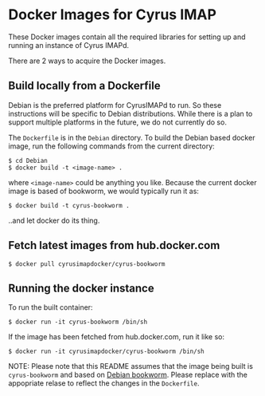 # Docker Images for Cyrus IMAP

These Docker images contain all the required libraries for setting up and running an instance of Cyrus IMAPd.

There are 2 ways to acquire the Docker images.

## Build locally from a Dockerfile

Debian is the preferred platform for CyrusIMAPd to run. So these
instructions will be specific to Debian distributions. While there is
a plan to support multiple platforms in the future, we do not
currently do so.

The `Dockerfile` is in the `Debian` directory. To build the Debian
based docker image, run the following commands from the current
directory:

```
$ cd Debian
$ docker build -t <image-name> .
```

where `<image-name>` could be anything you like. Because the current
docker image is based of bookworm, we would typically run it as:

```
$ docker build -t cyrus-bookworm .
```

..and let docker do its thing.

## Fetch latest images from hub.docker.com

```
$ docker pull cyrusimapdocker/cyrus-bookworm
```


## Running the docker instance

To run the built container:


```
$ docker run -it cyrus-bookworm /bin/sh
```

If the image has been fetched from hub.docker.com, run it like so:

```
$ docker run -it cyrusimapdocker/cyrus-bookworm /bin/sh

```

NOTE: Please note that this README assumes that the image being built
is `cyrus-bookworm` and based on [Debian
bookworm](https://www.debian.org/releases/bookworm/). Please replace with
the appopriate relase to reflect the changes in the `Dockerfile`.
